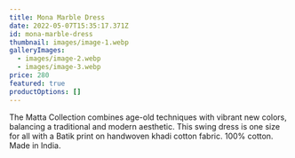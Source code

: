```yaml
---
title: Mona Marble Dress
date: 2022-05-07T15:35:17.371Z
id: mona-marble-dress
thumbnail: images/image-1.webp
galleryImages:
  - images/image-2.webp
  - images/image-3.webp
price: 280
featured: true
productOptions: []
---
```


The Matta Collection combines age-old techniques with vibrant new colors, balancing a traditional and modern aesthetic. This swing dress is one size for all with a Batik print on handwoven khadi cotton fabric. 100% cotton. Made in India.
